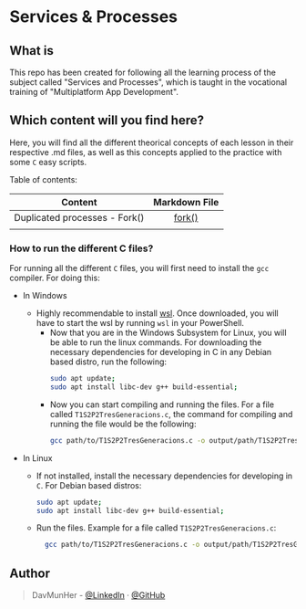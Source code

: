 # Services & Processes

## What is
This repo has been created for following all the learning process of the subject called "Services and Processes", which is taught in the vocational training of "Multiplatform App Development".

## Which content will you find here?
Here, you will find all the different theorical concepts of each lesson in their respective .md files, as well as this concepts applied to the practice with some `C` easy scripts.

Table of contents: 

| Content                              | Markdown File |
|:------------------------------------:|:-------------:|
| Duplicated processes - Fork()        | [fork()](https://github.com/DavMunHer/Services-Processes/blob/main/T1S2/README.md)              |
|                                      |                |


### How to run the different C files?
For running all the different `C` files, you will first need to install the `gcc` compiler. For doing this:

- In Windows
    - Highly recommendable to install [wsl](https://learn.microsoft.com/en-us/windows/wsl/install). Once downloaded, you will have to start the wsl by running `wsl` in your PowerShell.
        - Now that you are in the Windows Subsystem for Linux, you will be able to run the linux commands. For downloading the necessary dependencies for developing in C in any Debian based distro, run the following:
            ```bash
            sudo apt update;
            sudo apt install libc-dev g++ build-essential;
            ```
        - Now you can start compiling and running the files. For a file called `T1S2P2TresGeneracions.c`, the command for compiling and running the file would be the following:
          ```bash
          gcc path/to/T1S2P2TresGeneracions.c -o output/path/T1S2P2TresGeneracions && output/path/T1S2P2TresGeneracions
          ```  


- In Linux
    - If not installed, install the necessary dependencies for developing in `C`. For Debian based distros:
        ```bash
        sudo apt update;
        sudo apt install libc-dev g++ build-essential;
        ```
    - Run the files. Example for a file called `T1S2P2TresGeneracions.c`:
        ```bash
          gcc path/to/T1S2P2TresGeneracions.c -o output/path/T1S2P2TresGeneracions && output/path/T1S2P2TresGeneracions
        ```

## Author
> DavMunHer - [@LinkedIn](https://linkedin.com/in/DavMunHer) · [@GitHub](https://github.com/davmunher)

